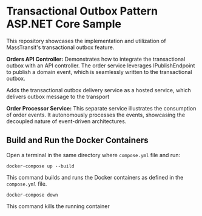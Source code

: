 
# Transactional Outbox Pattern ASP.NET Core Sample

This repository showcases the implementation and utilization of MassTransit's transactional outbox feature.

**Orders API Controller:** Demonstrates how to integrate the transactional outbox with an API controller. The order service leverages IPublishEndpoint to publish a domain event, which is seamlessly written to the transactional outbox.

Adds the transactional outbox delivery service as a hosted service, which delivers outbox message to the transport

**Order Processor Service:** This separate service illustrates the consumption of order events. It autonomously processes the events, showcasing the decoupled nature of event-driven architectures.

## Build and Run the Docker Containers

Open a terminal in the same directory where `compose.yml` file and run:

    docker-compose up --build

This command builds and runs the Docker containers as defined in the `compose.yml` file.

    docker-compose down

This command kills the running container

